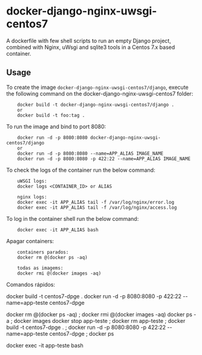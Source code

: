 docker-django-nginx-uwsgi-centos7
=================================

A dockerfile with few shell scripts to run an empty Django project, combined with Nginx, uWsgi and sqlite3 tools in a Centos 7.x based container.


Usage
-----

To create the image `docker-django-nginx-uwsgi-centos7/django`, execute the following command on the docker-django-nginx-uwsgi-centos7 folder:

        docker build -t docker-django-nginx-uwsgi-centos7/django .
        or
        docker build -t foo:tag .

To run the image and bind to port 8080:

        docker run -d -p 8080:8080 docker-django-nginx-uwsgi-centos7/django
        or
        docker run -d -p 8080:8080 --name=APP_ALIAS IMAGE_NAME 
        docker run -d -p 8080:8080 -p 422:22 --name=APP_ALIAS IMAGE_NAME  

To check the logs of the container run the below command:

        uWSGI logs:
        docker logs <CONTAINER_ID> or ALIAS

        nginx logs:
        docker exec -it APP_ALIAS tail -f /var/log/nginx/error.log
        docker exec -it APP_ALIAS tail -f /var/log/nginx/access.log


To log in the container shell run the below command:

        docker exec -it APP_ALIAS bash


Apagar containers:

        containers parados:
        docker rm @(docker ps -aq)

        todas as imagems:
        docker rmi @(docker images -aq)

Comandos rápidos:

docker build -t centos7-dpge .
docker run -d -p 8080:8080 -p 422:22 --name=app-teste centos7-dpge

docker rm @(docker ps -aq) ; docker rmi @(docker images -aq)
docker ps -a ; docker images
docker stop app-teste ; docker rm app-teste ; docker build -t centos7-dpge . ; docker run -d -p 8080:8080 -p 422:22 --name=app-teste centos7-dpge ; docker ps

docker exec -it app-teste bash